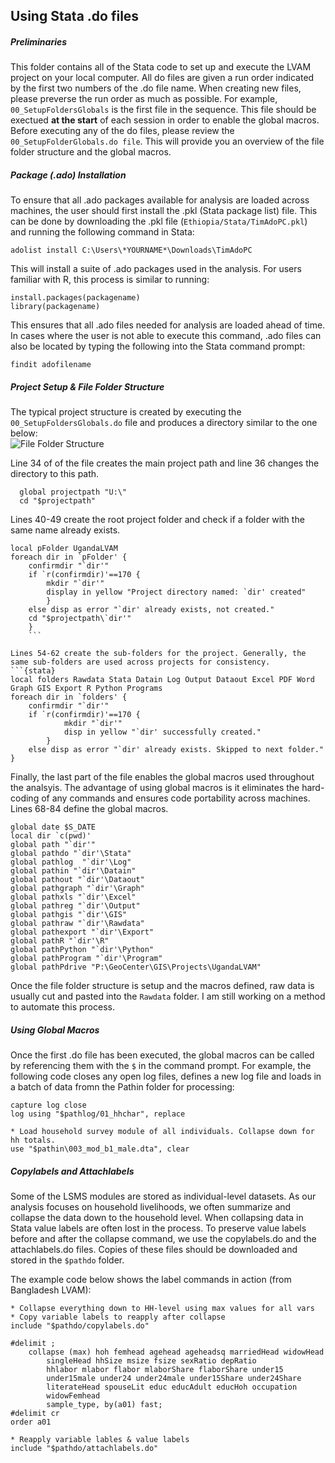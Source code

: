 Using Stata .do files
-------------

##### Preliminaries  
This folder contains all of the Stata code to set up and execute the LVAM project on your local computer. All do files are given a run order indicated by the first two numbers of the .do file name. When creating new files, please preverse the run order as much as possible. For example, ```00_SetupFoldersGlobals``` is the first file in the sequence. This file should be exectued **at the start** of each session in order to enable the global macros.  Before executing any of the do files, please review the ```00_SetupFolderGlobals.do file```. This will provide you an overview of the file folder structure and the global macros.

##### Package (.ado) Installation
To ensure that all .ado packages available for analysis are loaded across machines, the user should first install the .pkl (Stata package list) file. This can be done by downloading the .pkl file (```Ethiopia/Stata/TimAdoPC.pkl```) and running the following command in Stata:  
```{stata}
adolist install C:\Users\*YOURNAME*\Downloads\TimAdoPC
``` 
This will install a suite of .ado packages used in the analysis. For users familiar with R, this process is similar to running:
```{r}
install.packages(packagename) 
library(packagename)
```  
This ensures that all .ado files needed for analysis are loaded ahead of time. In cases where the user is not able to execute this command, .ado files can also be located by typing the following into the Stata command prompt:
```{stata}
findit adofilename
```

##### Project Setup & File Folder Structure 

The typical project structure is created by executing the ```00_SetupFoldersGlobals.do``` file and produces a directory similar to the one below:  
![File Folder Structure](https://cloud.githubusercontent.com/assets/5873344/5705046/5c5b81de-9a44-11e4-802b-1ca8d44c94c5.PNG)

Line 34 of of the file creates the main project path and line 36 changes the directory to this path.  
``` {stata}
  global projectpath "U:\"
  cd "$projectpath"
```  

Lines 40-49 create the root project folder and check if a folder with the same name already exists.  
```{stata}
local pFolder UgandaLVAM
foreach dir in `pFolder' {
	confirmdir "`dir'"
	if `r(confirmdir)'==170 {
		mkdir "`dir'"
		display in yellow "Project directory named: `dir' created"
		}
	else disp as error "`dir' already exists, not created."
	cd "$projectpath\`dir'"
	}
	```  
	
Lines 54-62 create the sub-folders for the project. Generally, the same sub-folders are used across projects for consistency.
```{stata}
local folders Rawdata Stata Datain Log Output Dataout Excel PDF Word Graph GIS Export R Python Programs
foreach dir in `folders' {
	confirmdir "`dir'"
	if `r(confirmdir)'==170 {
			mkdir "`dir'"
			disp in yellow "`dir' successfully created."
		}
	else disp as error "`dir' already exists. Skipped to next folder."
}
```

Finally, the last part of the file enables the global macros used throughout the analsyis. The advantage of using global macros is it eliminates the hard-coding of any commands and ensures code portability across machines.  Lines 68-84 define the global macros.
```{stata}
global date $S_DATE
local dir `c(pwd)'
global path "`dir'"
global pathdo "`dir'\Stata"
global pathlog  "`dir'\Log"
global pathin "`dir'\Datain"
global pathout "`dir'\Dataout"
global pathgraph "`dir'\Graph"
global pathxls "`dir'\Excel"
global pathreg "`dir'\Output"
global pathgis "`dir'\GIS"
global pathraw "`dir'\Rawdata"
global pathexport "`dir'\Export"
global pathR "`dir'\R"
global pathPython "`dir'\Python"
global pathProgram "`dir'\Program"
global pathPdrive "P:\GeoCenter\GIS\Projects\UgandaLVAM"
```  

Once the file folder structure is setup and the macros defined, raw data is usually cut and pasted into the ```Rawdata``` folder. I am still working on a method to automate this process.

##### Using Global Macros
Once the first .do file has been executed, the global macros can be called by referencing them with the ```$``` in the command prompt.  For example, the following code closes any open log files, defines a new log file and loads in a batch of data fromn the Pathin folder for processing:
```{stata}
capture log close
log using "$pathlog/01_hhchar", replace

* Load household survey module of all individuals. Collapse down for hh totals.
use "$pathin\003_mod_b1_male.dta", clear
```

##### Copylabels and Attachlabels
Some of the LSMS modules are stored as individual-level datasets. As our analysis focuses on household livelihoods, we often summarize and collapse the data down to the household level. When collapsing data in Stata value labels are often lost in the process. To preserve value labels before and after the collapse command, we use the copylabels.do and the attachlabels.do files. Copies of these files should be downloaded and stored in the ```$pathdo``` folder.    

The example code below shows the label commands in action (from Bangladesh LVAM):
```{stata}
* Collapse everything down to HH-level using max values for all vars
* Copy variable labels to reapply after collapse
include "$pathdo/copylabels.do"

#delimit ;
	collapse (max) hoh femhead agehead ageheadsq marriedHead widowHead 
		singleHead hhSize msize fsize sexRatio depRatio 
		hhlabor mlabor flabor mlaborShare flaborShare under15 
		under15male under24 under24male under15Share under24Share 
		literateHead spouseLit educ educAdult educHoh occupation
		widowFemhead
		sample_type, by(a01) fast;
#delimit cr
order a01

* Reapply variable lables & value labels
include "$pathdo/attachlabels.do"
```




